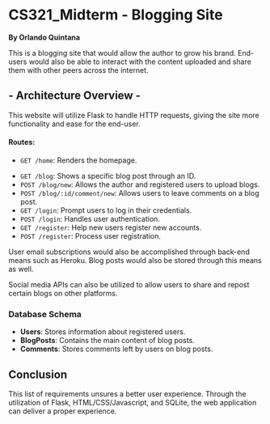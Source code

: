 # CS321_Midterm - Blogging Site
**By Orlando Quintana**

This is a blogging site that would allow the author to grow his brand. End-users would also be able to interact with the content uploaded and share them with other peers across the internet.

## - Architecture Overview -
This website will utilize Flask to handle HTTP requests, giving the site more functionality and ease for the end-user.

#### Routes:
* `GET /home`: Renders the homepage.
- `GET /blog`: Shows a specific blog post through an ID.
- `POST /blog/new`: Allows the author and registered users to upload blogs.
- `POST /blog/:id/comment/new`: Allows users to leave comments on a blog post.
- `GET /login`: Prompt users to log in their credentials.
- `POST /login`: Handles user authentication.
- `GET /register`: Help new users register new accounts.
- `POST /register`: Process user registration.

User email subscriptions would also be accomplished through back-end means such as Heroku. Blog posts would also be stored through this means as well.

Social media APIs can also be utilized to allow users to share and repost certain blogs on other platforms.

### Database Schema
- **Users**: Stores information about registered users.
- **BlogPosts**: Contains the main content of blog posts.
- **Comments**: Stores comments left by users on blog posts.

## Conclusion
This list of requirements unsures a better user experience. Through the utilization of Flask, HTML/CSS/Javascript, and SQLite, the web application can deliver a proper experience.